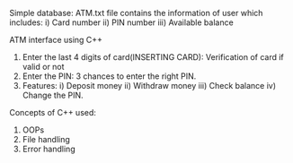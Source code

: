 Simple database:
ATM.txt file contains the information of user which includes:
i) Card number 
ii) PIN number
iii) Available balance 

ATM interface using C++

1) Enter the last 4 digits of card(INSERTING CARD):
   Verification of card if valid or not
2) Enter the PIN:
   3 chances to enter the right PIN.
3) Features:
   i) Deposit money
   ii) Withdraw money
   iii) Check balance
   iv) Change the PIN.
   
Concepts of C++ used:
1) OOPs
2) File handling
3) Error handling 
